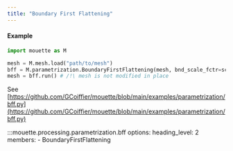 ```yaml
---
title: "Boundary First Flattening"
---
```



#### Example
```python
import mouette as M

mesh = M.mesh.load("path/to/mesh")
bff = M.parametrization.BoundaryFirstFlattening(mesh, bnd_scale_fctr=scale, verbose=True)
mesh = bff.run() # /!\ mesh is not modified in place
```

See [https://github.com/GCoiffier/mouette/blob/main/examples/parametrization/bff.py](https://github.com/GCoiffier/mouette/blob/main/examples/parametrization/bff.py)

:::mouette.processing.parametrization.bff
    options:
        heading_level: 2
        members:
        - BoundaryFirstFlattening